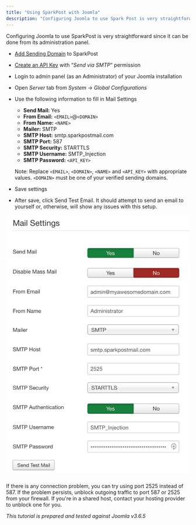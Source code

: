 ```yaml
---
title: "Using SparkPost with Joomla"
description: "Configuring Joomla to use Spark Post is very straightforward since it can be done from its administration panel Add Sending Domain to Spark Post Create an API Key with Send via SMTP permission Login to admin panel as an Administrator of your Joomla installation Open Server tab from System Global..."
---
```


Configuring Joomla to use SparkPost is very straightforward since it can be done from its administration panel. 

* [Add Sending Domain](https://support.sparkpost.com/customer/portal/articles/1933318-creating-sending-domains) to SparkPost
* [Create an API Key](https://support.sparkpost.com/customer/portal/articles/1933377-create-api-keys) with “*Send via SMTP*” permission
* Login to admin panel (as an Administrator) of your Joomla installation
* Open *Server* tab from *System* -> *Global Configurations*
* Use the following information to fill in Mail Settings

    * **Send Mail:** Yes
    * **From Email:** `<EMAIL>`@`<DOMAIN>`
    * **From Name:** `<NAME>`
    * **Mailer:** SMTP
    * **SMTP Host:** smtp.sparkpostmail.com
    * **SMTP Port:** 587
    * **SMTP Security:** STARTTLS 
    * **SMTP Username:** SMTP_Injection
    * **SMTP Password:** `<API_KEY>`

    Note: Replace `<EMAIL>`, `<DOMAIN>`, `<NAME>` and `<API_KEY>` with appropriate values. `<DOMAIN>` must be one of your verified sending domains. 

*   Save settings
*   After save, click Send Test Email. It should attempt to send an email to yourself or, otherwise, will show any issues with this setup.

![](media/joomla/joomla-mail-settings.png)

If there is any connection problem, you can try using port 2525 instead of 587\. If the problem persists, unblock outgoing traffic to port 587 or 2525 from your firewall. If you're in a shared host, contact your hosting provider to unblock one for you. 

*This tutorial is prepared and tested against Joomla v3.6.5*
